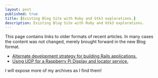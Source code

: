 ```yaml
---
layout: post
published: true
title: [Existing Blog Site with Ruby and Gtk3 explorations.]
description: Existing Blog Site with Ruby and Gtk3 explorations.
---
```


This page contains links to older formats of recent articles.  In many cases the content was not changed, merely brought forward in the new Blog format.

* [Alternate development strategy for building Rails applications.](https://skoona.blogspot.com/2016/08/sknservices-alternate-development_11.html)
* [Using UDP for a Raspberry Pi Display and locator service.](https://skoona.blogspot.com/2016/08/raspberry-pi-iot-udp-programming-with.html)

I will expose more of my archives as I find them!



